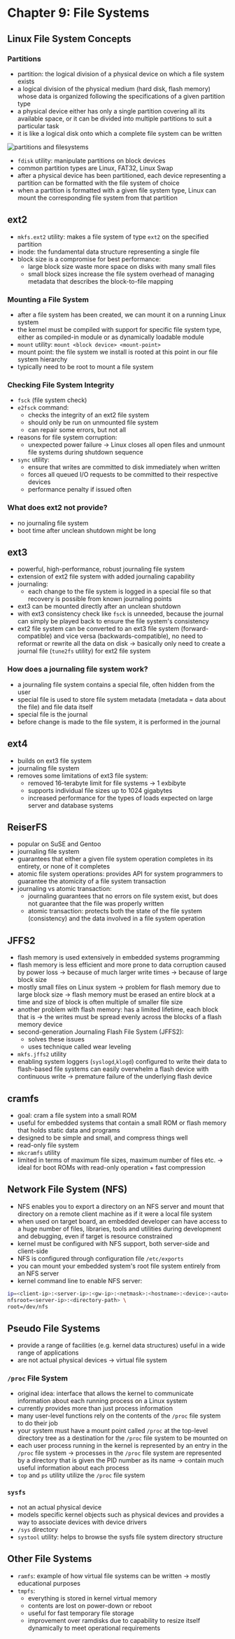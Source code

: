 # Chapter 9: File Systems

## Linux File System Concepts

### Partitions

- partition: the logical division of a physical device on which a file system
exists
- a logical division of the physical medium (hard disk, flash memory) whose data
is organized following the specifications of a given partition type
- a physical device either has only a single partition covering all its available
space, or it can be divided into multiple partitions to suit a particular task
- it is like a logical disk onto which a complete file system can be written

![partitions and filesystems](./assets/chapter09/partitions_and_filesystems.png)

- `fdisk` utility: manipulate partitions on block devices
- common partition types are Linux, FAT32, Linux Swap
- after a physical device has been partitioned, each device representing a
partition can be formatted with the file system of choice
- when a partition is formatted with a given file system type, Linux can mount
the corresponding file system from that partition

## ext2

- `mkfs.ext2` utility: makes a file system of type `ext2` on the specified
partition
- inode: the fundamental data structure representing a single file
- block size is a compromise for best performance:
    * large block size waste more space on disks with many small files
    * small block sizes increase the file system overhead of managing metadata
    that describes the block-to-file mapping

### Mounting a File System

- after a file system has been created, we can mount it on a running Linux
system
- the kernel must be compiled with support for specific file system type, either
as compiled-in module or as dynamically loadable module
- `mount` utility: `mount <block device> <mount-point>`
- mount point: the file system we install is rooted at this point in our file
system hierarchy
- typically need to be root to mount a file system

### Checking File System Integrity

- `fsck` (file system check)
- `e2fsck` command:
    * checks the integrity of an ext2 file system
    * should only be run on unmounted file system
    * can repair some errors, but not all
- reasons for file system corruption:
    * unexpected power failure -> Linux closes all open files and unmount file
    systems during shutdown sequence
- `sync` utility:
    * ensure that writes are committed to disk immediately when written
    * forces all queued I/O requests to be committed to their respective devices
    * performance penalty if issued often

### What does ext2 not provide?

- no journaling file system
- boot time after unclean shutdown might be long

## ext3

- powerful, high-performance, robust journaling file system
- extension of ext2 file system with added journaling capability
- journaling:
    * each change to the file system is logged in a special file so that recovery
    is possible from known journaling points
- ext3 can be mounted directly after an unclean shutdown
- with ext3 consistency check like `fsck` is unneeded, because the journal can
simply be played back to ensure the file system's consistency
- ext2 file system can be converted to an ext3 file system (forward-compatible)
and vice versa (backwards-compatible), no need to reformat or rewrite all the
data on disk -> basically only need to create a journal file (`tune2fs` utility)
for ext2 file system

### How does a journaling file system work?

- a journaling file system contains a special file, often hidden from the user
- special file is used to store file system metadata (metadata = data about the
file) and file data itself
- special file is the journal
- before change is made to the file system, it is performed in the journal

## ext4

- builds on ext3 file system
- journaling file system
- removes some limitations of ext3 file system:
    * removed 16-terabyte limit for file systems -> 1 exbibyte
    * supports individual file sizes up to 1024 gigabytes
    * increased performance for the types of loads expected on large server and
    database systems

## ReiserFS

- popular on SuSE and Gentoo
- journaling file system
- guarantees that either a given file system operation completes in its entirety,
or none of it completes
- atomic file system operations: provides API for system programmers to
guarantee the atomicity of a file system transaction
- journaling vs atomic transaction:
    * journaling guarantees that no errors on file system exist, but does not
    guarantee that the file was properly written
    * atomic transaction: protects both the state of the file system (consistency)
    and the data involved in a file system operation

## JFFS2

- flash memory is used extensively in embedded systems programming
- flash memory is less efficient and more prone to data corruption caused by
power loss -> because of much larger write times -> because of large block size
- mostly small files on Linux system -> problem for flash memory due to large
block size -> flash memory must be erased an entire block at a time and size of
block is often multiple of smaller file size
- another problem with flash memory: has a limited lifetime, each block that is -> the
writes must be spread evenly across the blocks of a flash memory device
- second-generation Journaling Flash File System (JFFS2):
    * solves these issues
    * uses technique called wear leveling
- `mkfs.jffs2` utility
- enabling system loggers (`syslogd`,`klogd`) configured to write their data to
flash-based file systems can easily overwhelm a flash device with continuous
write -> premature failure of the underlying flash device

## cramfs

- goal: cram a file system into a small ROM
- useful for embedded systems that contain a small ROM or flash memory that
holds static data and programs
- designed to be simple and small, and compress things well
- read-only file system
- `mkcramfs` utility
- limited in terms of maximum file sizes, maximum number of files etc. -> ideal
for boot ROMs with read-only operation + fast compression

## Network File System (NFS)

- NFS enables you to export a directory on an NFS server and mount that directory
on a remote client machine as if it were a local file system
- when used on target board, an embedded developer can have access to a huge
number of files, libraries, tools and utilities during development and debugging,
even if target is resource constrained
- kernel must be configured with NFS support, both server-side and client-side
- NFS is configured through configuration file `/etc/exports`
- you can mount your embedded system's root file system entirely from an NFS
server
- kernel command line to enable NFS server:

```bash
ip=<client-ip>:<server-ip>:<gw-ip>:<netmask>:<hostname>:<device>:<autoconf> \
nfsroot=<server-ip>:<directory-path> \
root=/dev/nfs
``` 

## Pseudo File Systems

- provide a range of facilities (e.g. kernel data structures) useful in a wide
range of applications
- are not actual physical devices -> virtual file system

### `/proc` File System

- original idea: interface that allows the kernel to communicate information
about each running process on a Linux system
- currently provides more than just process information
- many user-level functions rely on the contents of the `/proc` file system to
do their job
- your system must have a mount point called `/proc` at the top-level directory
tree as a destination for the `/proc` file system to be mounted on
- each user process running in the kernel is represented by an entry in the
`/proc` file system -> processes in the `/proc` file system are represented by
a directory that is given the PID number as its name -> contain much useful
information about each process
- `top` and `ps` utility utilize the `/proc` file system

### `sysfs`

- not an actual physical device
- models specific kernel objects such as physical devices and provides a way to
associate devices with device drivers
- `/sys` directory
- `systool` utility: helps to browse the sysfs file system directory structure

## Other File Systems

- `ramfs`: example of how virtual file systems can be written -> mostly
educational purposes
- `tmpfs`:
    * everything is stored in kernel virtual memory
    * contents are lost on power-down or reboot
    * useful for fast temporary file storage
    * improvement over ramdisks due to capability to resize itself dynamically
    to meet operational requirements

